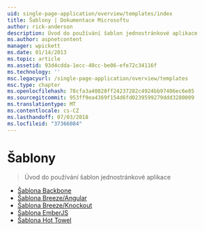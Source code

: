 ```yaml
---
uid: single-page-application/overview/templates/index
title: Šablony | Dokumentace Microsoftu
author: rick-anderson
description: Úvod do používání šablon jednostránkové aplikace
ms.author: aspnetcontent
manager: wpickett
ms.date: 01/14/2013
ms.topic: article
ms.assetid: 93d4cdda-1ecc-40cc-be06-efe72c34116f
ms.technology: ''
msc.legacyurl: /single-page-application/overview/templates
msc.type: chapter
ms.openlocfilehash: 78cfa3a40828ff24237282c4924bb97406ec6e85
ms.sourcegitcommit: 953ff9ea4369f154d6fd0239599279ddd3280009
ms.translationtype: MT
ms.contentlocale: cs-CZ
ms.lasthandoff: 07/03/2018
ms.locfileid: "37366084"
---
```

<a name="templates"></a>Šablony
====================
> Úvod do používání šablon jednostránkové aplikace


- [Šablona Backbone](backbonejs-template.md)
- [Šablona Breeze/Angular](breezeangular-template.md)
- [Šablona Breeze/Knockout](breezeknockout-template.md)
- [Šablona EmberJS](emberjs-template.md)
- [Šablona Hot Towel](hottowel-template.md)
